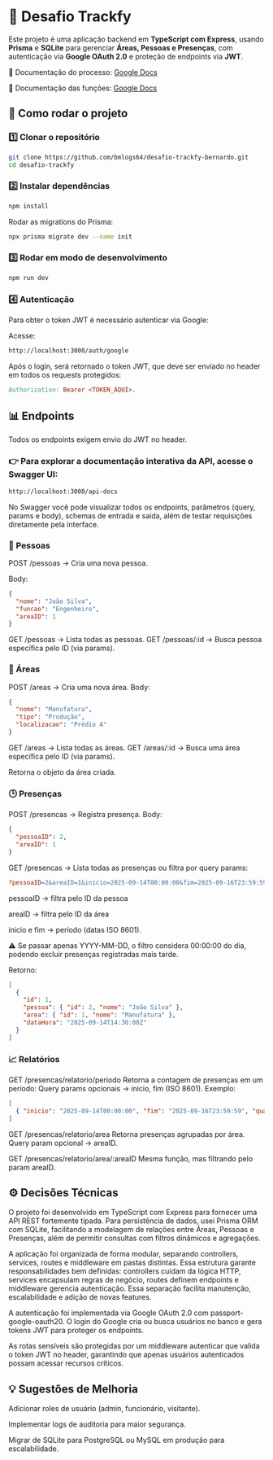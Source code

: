 # 📌 Desafio Trackfy

Este projeto é uma aplicação backend em **TypeScript com Express**, usando **Prisma** e **SQLite** para gerenciar **Áreas, Pessoas e Presenças**, com autenticação via **Google OAuth 2.0** e proteção de endpoints via **JWT**.

📄 Documentação do processo: [Google Docs](https://docs.google.com/document/d/1o5HKVQLIiWiGEUAclRSvuTU7_AyJkH99hI1FT6QKUXw/edit?usp=sharing)

📄 Documentação das funções: [Google Docs](https://docs.google.com/document/d/1V-a1L9vIZDCN6SUQejfwojVC0m06PIaaz7sa9wsuY6o/edit?usp=sharing)

## 🚀 Como rodar o projeto

### 1️⃣ Clonar o repositório

```bash
git clone https://github.com/bmlogs64/desafio-trackfy-bernardo.git
cd desafio-trackfy
```

### 2️⃣ Instalar dependências

```bash
npm install
```

Rodar as migrations do Prisma:

```bash
npx prisma migrate dev --name init
```

### 3️⃣ Rodar em modo de desenvolvimento

```bash
npm run dev
```

### 4️⃣ Autenticação

Para obter o token JWT é necessário autenticar via Google:

Acesse:

```bash
http://localhost:3000/auth/google
```

Após o login, será retornado o token JWT, que deve ser enviado no header em todos os requests protegidos:

```makefile
Authorization: Bearer <TOKEN_AQUI>.
```

## 📊 Endpoints

Todos os endpoints exigem envio do JWT no header.

### 👉 Para explorar a documentação interativa da API, acesse o Swagger UI:

```bash
http://localhost:3000/api-docs
```

No Swagger você pode visualizar todos os endpoints, parâmetros (query, params e body), schemas de entrada e saída, além de testar requisições diretamente pela interface.

### 👤 Pessoas

POST /pessoas → Cria uma nova pessoa.

Body:

```json
{
  "nome": "João Silva",
  "funcao": "Engenheiro",
  "areaID": 1
}
```

GET /pessoas → Lista todas as pessoas.
GET /pessoas/:id → Busca pessoa específica pelo ID (via params).

### 🏢 Áreas

POST /areas → Cria uma nova área.
Body:

```json
{
  "nome": "Manufatura",
  "tipo": "Produção",
  "localizacao": "Prédio A"
}
```

GET /areas → Lista todas as áreas.
GET /areas/:id → Busca uma área específica pelo ID (via params).

Retorna o objeto da área criada.

### 🕒 Presenças

POST /presencas → Registra presença.
Body:

```json
{
  "pessoaID": 2,
  "areaID": 1
}
```

GET /presencas → Lista todas as presenças ou filtra por query params:

```makefile
?pessoaID=2&areaID=1&inicio=2025-09-14T00:00:00&fim=2025-09-16T23:59:59
```

pessoaID → filtra pelo ID da pessoa

areaID → filtra pelo ID da área

inicio e fim → período (datas ISO 8601).

⚠️ Se passar apenas YYYY-MM-DD, o filtro considera 00:00:00 do dia, podendo excluir presenças registradas mais tarde.

Retorno:

```json
[
  {
    "id": 1,
    "pessoa": { "id": 2, "nome": "João Silva" },
    "area": { "id": 1, "nome": "Manufatura" },
    "dataHora": "2025-09-14T14:30:00Z"
  }
]
```

### 📈 Relatórios

GET /presencas/relatorio/periodo
Retorna a contagem de presenças em um período:
Query params opcionais → inicio, fim (ISO 8601).
Exemplo:

```json
[
  { "inicio": "2025-09-14T00:00:00", "fim": "2025-09-16T23:59:59", "quantidade": 5 }
]
```

GET /presencas/relatorio/area
Retorna presenças agrupadas por área.
Query param opcional → areaID.

GET /presencas/relatorio/area/:areaID
Mesma função, mas filtrando pelo param areaID.

## ⚙️ Decisões Técnicas

O projeto foi desenvolvido em TypeScript com Express para fornecer uma API REST fortemente tipada. Para persistência de dados, usei Prisma ORM com SQLite, facilitando a modelagem de relações entre Áreas, Pessoas e Presenças, além de permitir consultas com filtros dinâmicos e agregações.

A aplicação foi organizada de forma modular, separando controllers, services, routes e middleware em pastas distintas. Essa estrutura garante responsabilidades bem definidas: controllers cuidam da lógica HTTP, services encapsulam regras de negócio, routes definem endpoints e middleware gerencia autenticação. Essa separação facilita manutenção, escalabilidade e adição de novas features.

A autenticação foi implementada via Google OAuth 2.0 com passport-google-oauth20. O login do Google cria ou busca usuários no banco e gera tokens JWT para proteger os endpoints.

As rotas sensíveis são protegidas por um middleware autenticar que valida o token JWT no header, garantindo que apenas usuários autenticados possam acessar recursos críticos.

## 💡 Sugestões de Melhoria

Adicionar roles de usuário (admin, funcionário, visitante).

Implementar logs de auditoria para maior segurança.

Migrar de SQLite para PostgreSQL ou MySQL em produção para escalabilidade.
